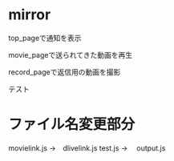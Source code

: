 # mirror

top_pageで通知を表示

movie_pageで送られてきた動画を再生

record_pageで返信用の動画を撮影

テスト

# ファイル名変更部分

movielink.js →　dlivelink.js
test.js →　 output.js
